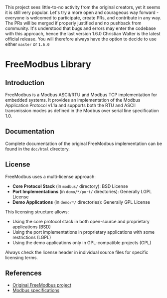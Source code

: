 This project sees little-to-no activity from the original creators, yet it seems it is still very popular. Let's try a more open and courageous way forward - everyone is welcomed to participate, create PRs, and contribute in any way. The PRs will be merged if properly justified and no pushback from community. It's understood that bugs and errors may enter the codebase with this approach, hence the last version 1.6.0 Christian Walter is the latest official release. You will therefore always have the option to decide to use either `master` or `1.6.0`

# FreeModbus Library

## Introduction

FreeModbus is a Modbus ASCII/RTU and Modbus TCP implementation for embedded systems. It provides an implementation of the Modbus Application Protocol v1.1a and supports both the RTU and ASCII transmission modes as defined in the Modbus over serial line specification 1.0.

## Documentation

Complete documentation of the original FreeModbus implementation can be found in the `doc/html` directory.

## License

FreeModbus uses a multi-license approach:

- **Core Protocol Stack** (in `modbus/` directory): BSD License
- **Port Implementations** (in `demo/*/port/` directories): Generally LGPL License
- **Demo Applications** (in `demo/*/` directories): Generally GPL License

This licensing structure allows:
- Using the core protocol stack in both open-source and proprietary applications (BSD)
- Using the port implementations in proprietary applications with some restrictions (LGPL)
- Using the demo applications only in GPL-compatible projects (GPL)

Always check the license header in individual source files for specific licensing terms.

## References

- [Original FreeModbus project](https://www.embedded-solutions.at/en/freemodbus/)
- [Modbus specifications](https://modbus.org/specs.php)


